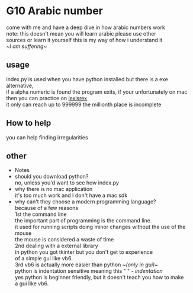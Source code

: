 # G10 Arabic number
come with me and have a deep dive in how arabic numbers work<br/>
note: this doesn't mean you will learn arabic please use other<br/>
sources or learn it yourself this is my way of how i understand it<br/>
~*I am suffering*~<br/>
## usage
index.py is used when you have python installed but there is a exe alternative,<br/>
if a alpha numeric is found the program exits, if your unfortunately on mac<br/>
then you can practice on [lexisrex](https://www.lexisrex.com/Arabic-Numbers/1-1000)<br/>
it only can reach up to 999999 the millionth place is incomplete<br/>
## How to help
you can help finding irregularities
## other
- Notes
 - should you download python?<br/>
no, unless you'd want to see how index.py<br/>
 - why there is no mac application<br/>
it's too much work and I don't have a mac sdk <br/>
 - why can't they choose a modern programming language?<br/>
because of a few reasons <br/>
1st the command line<br/>
the important part of programming is the command line.<br/>
it used for running scripts doing minor changes without the use of the mouse<br/>
the mouse is considered a waste of time<br/>
2nd dealing with a external library<br/>
in python you got tkinter but you don't get to experience<br/>
of a simple gui like vb6.  <br/>
3rd vb6 is actually more easier than python ~*(only in gui)*~<br/>
python is indentation sensitive meaning this "   " *- indentation*<br/>
yes python is beginner friendly, but it doesn't teach you how to make<br/>
a gui like vb6.
